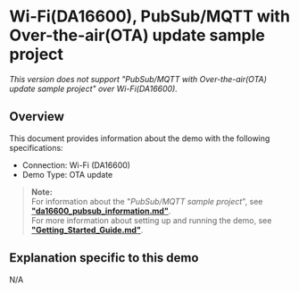 # Wi-Fi(DA16600), PubSub/MQTT with Over-the-air(OTA) update sample project

*This version does not support "PubSub/MQTT with Over-the-air(OTA) update sample project" over Wi-Fi(DA16600).*

## Overview

This document provides information about the demo with the following specifications:

* Connection: Wi-Fi (DA16600)
* Demo Type: OTA update

> **Note:**  
> For information about the "*PubSub/MQTT sample project*", see [**"da16600_pubsub_information.md"**](da16600_pubsub_information.md).  
> For more information about setting up and running the demo, see [**"Getting_Started_Guide.md"**](../../Getting_Started_Guide.md).

## Explanation specific to this demo

N/A
